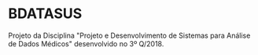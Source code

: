 # BDATASUS
Projeto da Disciplina "Projeto e Desenvolvimento de Sistemas para Análise de Dados Médicos" desenvolvido no 3º Q/2018.
